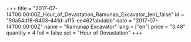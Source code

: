 +++
title = "2017-07-14T00:00:00Z_Hour_of_Devastation_Ramunap_Excavator_[en]_false"
id = "90a54d18-8403-441d-a115-ee462fabdabb"
date = "2017-07-14T00:00:00Z"
name = "Ramunap Excavator"
lang = ["en"]
price = "3.48"
quantity = 4
foil = false
set = "Hour of Devastation"
+++
